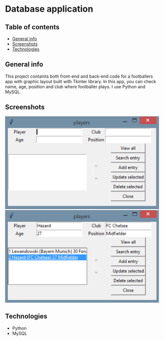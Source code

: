 # Database application

## Table of contents
* [General info](#general-info)
* [Screenshots](#screenshots)
* [Technologies](#technologies)



## General info
This project containts both front-end and back-end code for a footballers app with graphic layout built with Tkinter library. In this app, you can check name, age, position and club where footballer plays.
I use Python and MySQL.


## Screenshots
![Example screenshot](./screenshoots/screenshoot1.png)
![Example screenshot](./screenshoots/screenshoot2.png)

## Technologies
* Python
* MySQL
